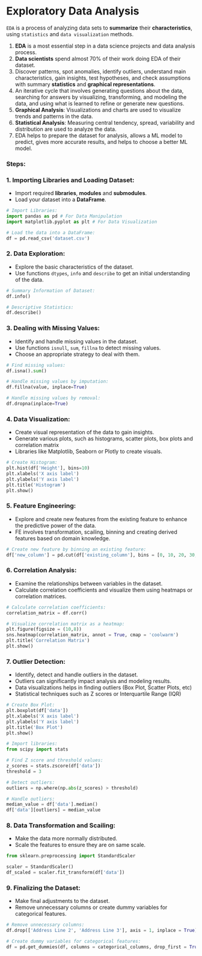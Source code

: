 # **Exploratory Data Analysis**

`EDA` is a process of analyzing data sets to **summarize** their **characteristics**, using `statistics` and `data visualization` methods.

1. **EDA** is a most essential step in a data science projects and data analysis process.
2. **Data scientists** spend almost 70% of their work doing EDA of their dataset.
3. Discover patterns, spot anomalies, identify outliers, understand main characteristics, gain insights, test hypotheses, and check assumptions with summary **statistics** and **graphical representations**.
4. An iterative cycle that involves generating questions about the data, searching for answers by visualizing, transforming, and modeling the data, and using what is learned to refine or generate new questions.
5. **Graphical Analysis**: Visualizations and charts are used to visualize trends and patterns in the data.
6. **Statistical Analysis**: Measuring central tendency, spread, variability and distribution are used to analyze the data.
7. EDA helps to prepare the dataset for analysis, allows a ML model to predict, gives more accurate results, and helps to choose a better ML model.

### Steps:

### 1. Importing Libraries and Loading Dataset:
- Import required **libraries**, **modules** and **submodules**.
- Load your dataset into a **DataFrame**.

```python
# Import Libraries:
import pandas as pd # For Data Manipulation
import matplotlib.pyplot as plt # For Data Visualization

# Load the data into a DataFrame:
df = pd.read_csv('dataset.csv')
```

### 2. Data Exploration:
- Explore the basic characteristics of the dataset.
- Use functions `dtypes`, `info` and `describe` to get an initial understanding of the data.

```python
# Summary Information of Dataset:
df.info()

# Descriptive Statistics:
df.describe()
```  

### 3. Dealing with Missing Values:
- Identify and handle missing values in the dataset.
- Use functions `isnull`, `sum`, `fillna` to detect missing values.
- Choose an appropriate strategy to deal with them.

```python
# Find missing values:
df.isna().sum()

# Handle missing values by imputation:
df.fillna(value, inplace=True)

# Handle missing values by removal:
df.dropna(inplace=True)
```

### 4. Data Visualization:
- Create visual representation of the data to gain insights.
- Generate various plots, such as histograms, scatter plots, box plots and correlation matrix
- Libraries like Matplotlib, Seaborn or Plotly to create visuals.

```python
# Create Histogram:  
plt.hist(df['Height'], bins=10)
plt.xlabels('X axis label')
plt.ylabels('Y axis label')
plt.title('Histogram')
plt.show()
```
          
### 5. Feature Engineering:
- Explore and create new features from the existing feature to enhance the predictive power of the data.
- FE involves transformation, scailing, binning and creating derived features based on domain knowledge.

```python
# Create new feature by binning an existing feature:
df['new_column'] = pd.cut(df['existing_column'], bins = [0, 10, 20, 30, 40])
```  

### 6. Correlation Analysis:
- Examine the relationships between variables in the dataset.
- Calculate correlation coefficients and visualize them using heatmaps or correlation matrices.

```python
# Calculate correlation coefficients:
correlation_matrix = df.corr()

# Visualize correlation matrix as a heatmap:
plt.figure(figsize = (10,8))
sns.heatmap(correlation_matrix, annot = True, cmap = 'coolwarm')
plt.title('Correlation Matrix')
plt.show()
```

### 7. Outlier Detection:
- Identify, detect and handle outliers in the dataset.
- Outliers can significantly impact analysis and modeling results.
- Data visualizations helps in finding outliers (Box Plot, Scatter Plots, etc)
- Statistical techniques such as Z scores or Interquartile Range (IQR)

```python
# Create Box Plot:
plt.boxplot(df['data'])
plt.xlabels('X axis label')
plt.ylabels('Y axis label')
plt.title('Box Plot')
plt.show()

# Import libraries:
from scipy import stats

# Find Z score and threshold values:
z_scores = stats.zscore(df['data'])
threshold = 3

# Detect outliers:
outliers = np.where(np.abs(z_scores) > threshold)

# Handle outliers:
median_value = df['data'].median()
df['data'][outliers] = median_value
```

### 8. Data Transformation and Scailing:
- Make the data more normally distributed.
- Scale the features to ensure they are on same scale.

```python
from sklearn.preprocessing import StandardScaler

scaler = StandardScaler()
df_scaled = scaler.fit_transform(df['data'])
```

### 9. Finalizing the Dataset:
- Make final adjustments to the dataset.
- Remove unnecessary columns or create dummy variables for categorical features.

```python
# Remove unnecessary columns:
df.drop(['Address Line 2', 'Address Line 3'], axis = 1, inplace = True)

# Create dummy variables for categorical features:
df = pd.get_dummies(df, columns = categorical_columns, drop_first = True)
```  
